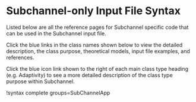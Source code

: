 # Subchannel-only Input File Syntax

Listed below are all the reference pages for Subchannel specific code that
can be used in the Subchannel input file.

Click the blue links in the class names shown below to view the detailed
description, the class purpose, theoretical models, input file examples, and
references.

Click the blue icon link shown to the right of each main class type heading
(e.g. Adaptivity) to see a more detailed description of the class type purpose
within Subchannel.

!syntax complete groups=SubChannelApp
